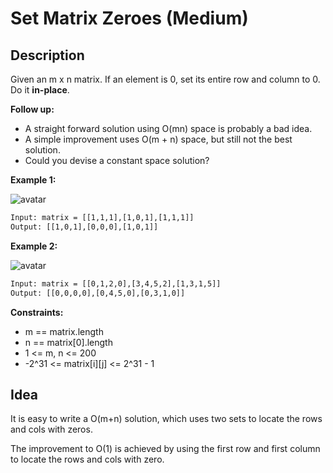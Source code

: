 # Set Matrix Zeroes (Medium)

## Description

Given an m x n matrix. If an element is 0, set its entire row and column to 0. Do it **in-place**.

**Follow up:**
- A straight forward solution using O(mn) space is probably a bad idea.
- A simple improvement uses O(m + n) space, but still not the best solution.
- Could you devise a constant space solution?

**Example 1:**

![avatar](https://assets.leetcode.com/uploads/2020/08/17/mat1.jpg)

```html
Input: matrix = [[1,1,1],[1,0,1],[1,1,1]]
Output: [[1,0,1],[0,0,0],[1,0,1]]
```

**Example 2:**


![avatar](https://assets.leetcode.com/uploads/2020/08/17/mat2.jpg)

```html
Input: matrix = [[0,1,2,0],[3,4,5,2],[1,3,1,5]]
Output: [[0,0,0,0],[0,4,5,0],[0,3,1,0]]
```

**Constraints:**

- m == matrix.length
- n == matrix[0].length
- 1 <= m, n <= 200
- -2^31 <= matrix[i][j] <= 2^31 - 1

## Idea

It is easy to write a O(m+n) solution, which uses two sets to locate the rows and cols with zeros.

The improvement to O(1) is achieved by using the first row and first column to locate the rows and cols with zero.
